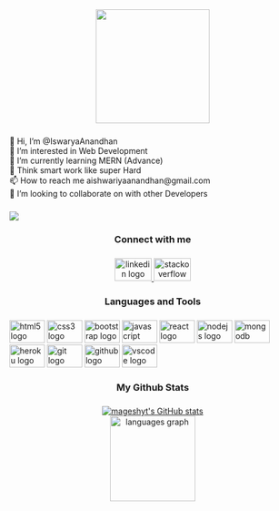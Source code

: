 <div align="center">
  <img height="200" src="https://camo.githubusercontent.com/706457c438d2031942745299f52de650adf45a3b87de1ded443696b405dd881d/68747470733a2f2f63646e2e6472696262626c652e636f6d2f75736572732f343035353439342f73637265656e73686f74732f31353231353735362f6d656469612f64326236366334636130313932616132366431303334343862336431353138622e676966"  />
</div>

###

<p align="left">👋 Hi, I’m @IswaryaAnandhan<br> 👀 I’m interested in Web Development <br>🌱 I’m currently learning MERN (Advance)<br> 💬 Think smart work like super Hard <br>📫 How to reach me aishwariyaanandhan@gmail.com <br>💞️ I’m looking to collaborate on with other Developers</p>

###

<div align="left">
  <img src="https://visitor-badge.laobi.icu/badge?page_id=IswaryaAnandhan.IswaryaAnandhan&"  />
</div>

###

<h3 align="center">Connect with me</h3>

###

<div align="center">
  <a href="https://www.linkedin.com/in/iswarya-a-5bb2211b7/" target="_blank">
    <img src="https://raw.githubusercontent.com/maurodesouza/profile-readme-generator/master/src/assets/icons/social/linkedin/default.svg" width="65" height="40" alt="linkedin logo"  />
  </a>
  <a href="https://stackoverflow.com/users/20425868/iswaryaananthan" target="_blank">
    <img src="https://raw.githubusercontent.com/maurodesouza/profile-readme-generator/master/src/assets/icons/social/stackoverflow/default.svg" width="65" height="40" alt="stackoverflow logo"  />
  </a>
</div>

###

<h3 align="center">Languages and Tools</h3>

###

<div align="left">
  <img src="https://cdn.jsdelivr.net/gh/devicons/devicon/icons/html5/html5-original.svg" height="40" width="62" alt="html5 logo"  />
  <img src="https://cdn.jsdelivr.net/gh/devicons/devicon/icons/css3/css3-original.svg" height="40" width="62" alt="css3 logo"  />
  <img src="https://cdn.jsdelivr.net/gh/devicons/devicon/icons/bootstrap/bootstrap-original.svg" height="40" width="62" alt="bootstrap logo"  />
  <img src="https://cdn.jsdelivr.net/gh/devicons/devicon/icons/javascript/javascript-original.svg" height="40" width="62" alt="javascript logo"  />
  <img src="https://cdn.jsdelivr.net/gh/devicons/devicon/icons/react/react-original.svg" height="40" width="62" alt="react logo"  />
  <img src="https://cdn.jsdelivr.net/gh/devicons/devicon/icons/nodejs/nodejs-original.svg" height="40" width="62" alt="nodejs logo"  />
  <img src="https://cdn.jsdelivr.net/gh/devicons/devicon/icons/mongodb/mongodb-original.svg" height="40" width="62" alt="mongodb logo"  />
  <img src="https://cdn.jsdelivr.net/gh/devicons/devicon/icons/heroku/heroku-original.svg" height="40" width="62" alt="heroku logo"  />
  <img src="https://cdn.jsdelivr.net/gh/devicons/devicon/icons/git/git-original.svg" height="40" width="62" alt="git logo"  />
  <img src="https://cdn.jsdelivr.net/gh/devicons/devicon/icons/github/github-original.svg" height="40" width="62" alt="github logo"  />
  <img src="https://cdn.jsdelivr.net/gh/devicons/devicon/icons/vscode/vscode-original.svg" height="40" width="62" alt="vscode logo"  />
</div>

###

<h3 align="center">My Github Stats</h3>

###

<div align="center">
  <a align="left" href="http://www.github.com/Ramraghul"><img src="https://github-readme-stats.vercel.app/api?username=IswaryaAnandhan&show_icons=true&hide=&count_private=true&title_color=0891b2&text_color=ffffff&icon_color=0891b2&bg_color=27272a&hide_border=true&show_icons=true" alt="mageshyt's GitHub stats" /></a>
</div>
<div align="center">
  <img src="https://github-readme-stats.vercel.app/api/top-langs?locale=en&hide_title=false&layout=compact&card_width=320&langs_count=7&theme=prussian&hide_border=false&username=IswaryaAnandhan" height="150" alt="languages graph"  />
</div>


